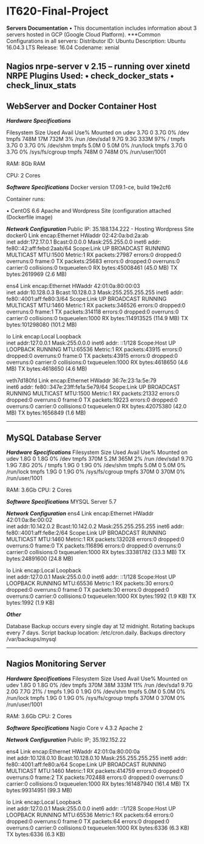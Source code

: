 # IT620-Final-Project

**Servers Documentation**
• This documentation includes information about 3 servers hosted in GCP (Google Cloud Platform).
***Common Configurations in all servers:
Distributor ID: Ubuntu
Description:    Ubuntu 16.04.3 LTS
Release:        16.04
Codename:       xenial

Nagios nrpe-server v 2.15 – running over xinetd
NRPE Plugins Used:
• check_docker_stats
• check_linux_stats
------------------------------------------------------------
WebServer and Docker Container Host
--------------------------------------------------------
***Hardware Specifications***

Filesystem      Size  Used Avail Use% Mounted on
udev            3.7G     0  3.7G   0% /dev
tmpfs           748M   17M  732M   3% /run
/dev/sda1       9.7G  9.3G  333M  97% /
tmpfs           3.7G     0  3.7G   0% /dev/shm
tmpfs           5.0M     0  5.0M   0% /run/lock
tmpfs           3.7G     0  3.7G   0% /sys/fs/cgroup
tmpfs           748M     0  748M   0% /run/user/1001

RAM: 8Gb RAM 

CPU: 2 Cores



***Software Specifications***
Docker version 17.09.1-ce, build 19e2cf6

Container runs:

• CentOS 6.6  Apache and Wordpress Site (configuration attached (Dockerfile image)

***Network Configuration***
Public IP: 35.188.134.222  - Hosting Wordpress Site
docker0   Link encap:Ethernet  HWaddr 02:42:0a:bd:2a:ab  
          inet addr:172.17.0.1  Bcast:0.0.0.0  Mask:255.255.0.0
          inet6 addr: fe80::42:aff:febd:2aab/64 Scope:Link
          UP BROADCAST RUNNING MULTICAST  MTU:1500  Metric:1
          RX packets:27987 errors:0 dropped:0 overruns:0 frame:0
          TX packets:25683 errors:0 dropped:0 overruns:0 carrier:0
          collisions:0 txqueuelen:0 
          RX bytes:45008461 (45.0 MB)  TX bytes:2619969 (2.6 MB)

ens4      Link encap:Ethernet  HWaddr 42:01:0a:80:00:03  
          inet addr:10.128.0.3  Bcast:10.128.0.3  Mask:255.255.255.255
          inet6 addr: fe80::4001:aff:fe80:3/64 Scope:Link
          UP BROADCAST RUNNING MULTICAST  MTU:1460  Metric:1
          RX packets:346526 errors:0 dropped:0 overruns:0 frame:1
          TX packets:314118 errors:0 dropped:0 overruns:0 carrier:0
          collisions:0 txqueuelen:1000 
          RX bytes:114913525 (114.9 MB)  TX bytes:101298080 (101.2 MB)

lo        Link encap:Local Loopback  
          inet addr:127.0.0.1  Mask:255.0.0.0
          inet6 addr: ::1/128 Scope:Host
          UP LOOPBACK RUNNING  MTU:65536  Metric:1
          RX packets:43915 errors:0 dropped:0 overruns:0 frame:0
          TX packets:43915 errors:0 dropped:0 overruns:0 carrier:0
          collisions:0 txqueuelen:1000 
          RX bytes:4618650 (4.6 MB)  TX bytes:4618650 (4.6 MB)

veth7d180fd Link encap:Ethernet  HWaddr 36:7e:23:1a:5e:79  
          inet6 addr: fe80::347e:23ff:fe1a:5e79/64 Scope:Link
          UP BROADCAST RUNNING MULTICAST  MTU:1500  Metric:1
          RX packets:21332 errors:0 dropped:0 overruns:0 frame:0
          TX packets:19223 errors:0 dropped:0 overruns:0 carrier:0
          collisions:0 txqueuelen:0 
          RX bytes:42075380 (42.0 MB)  TX bytes:1656849 (1.6 MB)


------------------------------------------------------------
MySQL Database Server 
--------------------------------------------------------
***Hardware Specifications***
Filesystem      Size  Used Avail Use% Mounted on
udev            1.8G     0  1.8G   0% /dev
tmpfs           370M  5.2M  365M   2% /run
/dev/sda1       9.7G  1.9G  7.8G  20% /
tmpfs           1.9G     0  1.9G   0% /dev/shm
tmpfs           5.0M     0  5.0M   0% /run/lock
tmpfs           1.9G     0  1.9G   0% /sys/fs/cgroup
tmpfs           370M     0  370M   0% /run/user/1001

RAM: 3.6Gb
CPU: 2 Cores

***Software Specifications*** 
MYSQL Server 5.7 

***Network Configuration***
ens4      Link encap:Ethernet  HWaddr 42:01:0a:8e:00:02  
          inet addr:10.142.0.2  Bcast:10.142.0.2  Mask:255.255.255.255
          inet6 addr: fe80::4001:aff:fe8e:2/64 Scope:Link
          UP BROADCAST RUNNING MULTICAST  MTU:1460  Metric:1
          RX packets:132028 errors:0 dropped:0 overruns:0 frame:0
          TX packets:116896 errors:0 dropped:0 overruns:0 carrier:0
          collisions:0 txqueuelen:1000 
          RX bytes:33381782 (33.3 MB)  TX bytes:24891600 (24.8 MB)

lo        Link encap:Local Loopback  
          inet addr:127.0.0.1  Mask:255.0.0.0
          inet6 addr: ::1/128 Scope:Host
          UP LOOPBACK RUNNING  MTU:65536  Metric:1
          RX packets:30 errors:0 dropped:0 overruns:0 frame:0
          TX packets:30 errors:0 dropped:0 overruns:0 carrier:0
          collisions:0 txqueuelen:1000 
          RX bytes:1992 (1.9 KB)  TX bytes:1992 (1.9 KB)

***Other***

Database Backup occurs every single day at 12 midnight. Rotating backups every 7 days. Script backup location: /etc/cron.daily. Backups directory /var/backups/mysql 


------------------------------------------------------------
Nagios Monitoring Server
--------------------------------------------------------
***Hardware Specifications***
Filesystem      Size  Used Avail Use% Mounted on
udev            1.8G     0  1.8G   0% /dev
tmpfs           370M   38M  333M  11% /run
/dev/sda1       9.7G  2.0G  7.7G  21% /
tmpfs           1.9G     0  1.9G   0% /dev/shm
tmpfs           5.0M     0  5.0M   0% /run/lock
tmpfs           1.9G     0  1.9G   0% /sys/fs/cgroup
tmpfs           370M     0  370M   0% /run/user/1001

RAM: 3.6Gb
CPU: 2 Cores

***Software Specifications*** 
Nagio Core v 4.3.2
Apache 2 

***Network Configuration***
Public IP; 35.192.152.22

ens4      Link encap:Ethernet  HWaddr 42:01:0a:80:00:0a  
          inet addr:10.128.0.10  Bcast:10.128.0.10  Mask:255.255.255.255
          inet6 addr: fe80::4001:aff:fe80:a/64 Scope:Link
          UP BROADCAST RUNNING MULTICAST  MTU:1460  Metric:1
          RX packets:414759 errors:0 dropped:0 overruns:0 frame:2
          TX packets:702488 errors:0 dropped:0 overruns:0 carrier:0
          collisions:0 txqueuelen:1000 
          RX bytes:161487940 (161.4 MB)  TX bytes:99314951 (99.3 MB)

lo        Link encap:Local Loopback  
          inet addr:127.0.0.1  Mask:255.0.0.0
          inet6 addr: ::1/128 Scope:Host
          UP LOOPBACK RUNNING  MTU:65536  Metric:1
          RX packets:64 errors:0 dropped:0 overruns:0 frame:0
          TX packets:64 errors:0 dropped:0 overruns:0 carrier:0
          collisions:0 txqueuelen:1000 
          RX bytes:6336 (6.3 KB)  TX bytes:6336 (6.3 KB)



